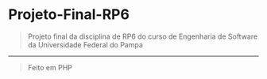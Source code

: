 # Projeto-Final-RP6

> Projeto final da disciplina de RP6 do curso de Engenharia de Software da Universidade Federal do Pampa
___
> Feito em PHP